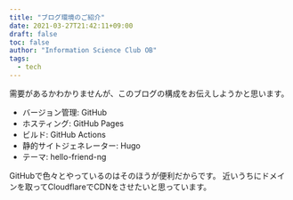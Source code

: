 ```yaml
---
title: "ブログ環境のご紹介"
date: 2021-03-27T21:42:11+09:00
draft: false
toc: false
author: "Information Science Club OB"
tags:
  - tech
---
```


需要があるかわかりませんが、このブログの構成をお伝えしようかと思います。

- バージョン管理: GitHub
- ホスティング: GitHub Pages
- ビルド: GitHub Actions
- 静的サイトジェネレーター: Hugo
- テーマ: hello-friend-ng

GitHubで色々とやっているのはそのほうが便利だからです。
近いうちにドメインを取ってCloudflareでCDNをさせたいと思っています。